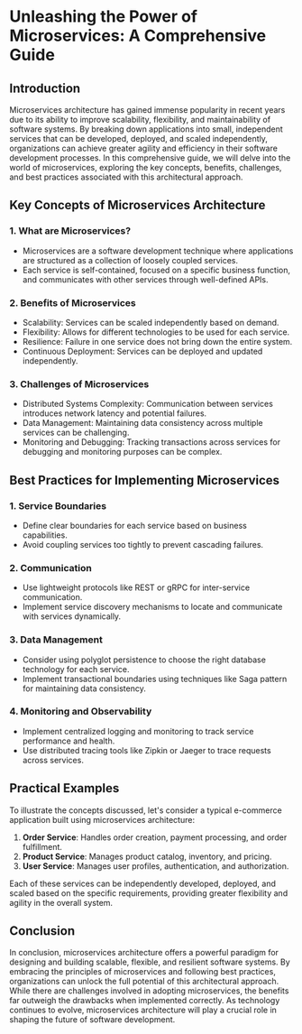 # Unleashing the Power of Microservices: A Comprehensive Guide

## Introduction

Microservices architecture has gained immense popularity in recent years due to its ability to improve scalability, flexibility, and maintainability of software systems. By breaking down applications into small, independent services that can be developed, deployed, and scaled independently, organizations can achieve greater agility and efficiency in their software development processes. In this comprehensive guide, we will delve into the world of microservices, exploring the key concepts, benefits, challenges, and best practices associated with this architectural approach.

## Key Concepts of Microservices Architecture

### 1. What are Microservices?

- Microservices are a software development technique where applications are structured as a collection of loosely coupled services.
- Each service is self-contained, focused on a specific business function, and communicates with other services through well-defined APIs.

### 2. Benefits of Microservices

- Scalability: Services can be scaled independently based on demand.
- Flexibility: Allows for different technologies to be used for each service.
- Resilience: Failure in one service does not bring down the entire system.
- Continuous Deployment: Services can be deployed and updated independently.

### 3. Challenges of Microservices

- Distributed Systems Complexity: Communication between services introduces network latency and potential failures.
- Data Management: Maintaining data consistency across multiple services can be challenging.
- Monitoring and Debugging: Tracking transactions across services for debugging and monitoring purposes can be complex.

## Best Practices for Implementing Microservices

### 1. Service Boundaries

- Define clear boundaries for each service based on business capabilities.
- Avoid coupling services too tightly to prevent cascading failures.

### 2. Communication

- Use lightweight protocols like REST or gRPC for inter-service communication.
- Implement service discovery mechanisms to locate and communicate with services dynamically.

### 3. Data Management

- Consider using polyglot persistence to choose the right database technology for each service.
- Implement transactional boundaries using techniques like Saga pattern for maintaining data consistency.

### 4. Monitoring and Observability

- Implement centralized logging and monitoring to track service performance and health.
- Use distributed tracing tools like Zipkin or Jaeger to trace requests across services.

## Practical Examples

To illustrate the concepts discussed, let's consider a typical e-commerce application built using microservices architecture:

1. **Order Service**: Handles order creation, payment processing, and order fulfillment.
2. **Product Service**: Manages product catalog, inventory, and pricing.
3. **User Service**: Manages user profiles, authentication, and authorization.

Each of these services can be independently developed, deployed, and scaled based on the specific requirements, providing greater flexibility and agility in the overall system.

## Conclusion

In conclusion, microservices architecture offers a powerful paradigm for designing and building scalable, flexible, and resilient software systems. By embracing the principles of microservices and following best practices, organizations can unlock the full potential of this architectural approach. While there are challenges involved in adopting microservices, the benefits far outweigh the drawbacks when implemented correctly. As technology continues to evolve, microservices architecture will play a crucial role in shaping the future of software development.